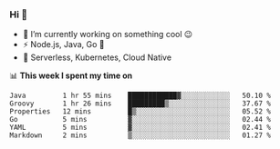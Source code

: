 ### Hi 👋

<!--
**nodejh/nodejh** is a ✨ _special_ ✨ repository because its `README.md` (this file) appears on your GitHub profile.

Here are some ideas to get you started:

- 🔭 I’m currently working on ...
- 🌱 I’m currently learning ...
- 👯 I’m looking to collaborate on ...
- 🤔 I’m looking for help with ...
- 💬 Ask me about ...
- 📫 How to reach me: ...
- 😄 Pronouns: ...
- ⚡ Fun fact: ...
-->

- 🔭 I’m currently working on something cool :wink:
- ⚡ Node.js, Java, Go :thought_balloon:
- 🤖 Serverless, Kubernetes, Cloud Native

📊 **This week I spent my time on**

<!--START_SECTION:waka-->

```text
Java         1 hr 55 mins    ████████████▓░░░░░░░░░░░░   50.10 %
Groovy       1 hr 26 mins    █████████▒░░░░░░░░░░░░░░░   37.67 %
Properties   12 mins         █▒░░░░░░░░░░░░░░░░░░░░░░░   05.52 %
Go           5 mins          ▓░░░░░░░░░░░░░░░░░░░░░░░░   02.44 %
YAML         5 mins          ▓░░░░░░░░░░░░░░░░░░░░░░░░   02.41 %
Markdown     2 mins          ▒░░░░░░░░░░░░░░░░░░░░░░░░   01.27 %
```

<!--END_SECTION:waka-->


<!--
:traffic_light: **Visitors**

![visitors](https://visitor-badge.glitch.me/badge?page_id=nodejh.nodejh)
-->
